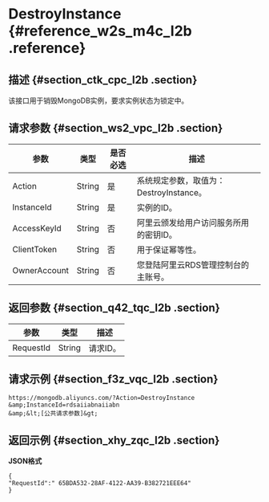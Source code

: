 # DestroyInstance {#reference_w2s_m4c_l2b .reference}

## 描述 {#section_ctk_cpc_l2b .section}

该接口用于销毁MongoDB实例，要求实例状态为锁定中。

## 请求参数 {#section_ws2_vpc_l2b .section}

|参数|类型|是否必选|描述|
|--|--|----|--|
|Action|String|是|系统规定参数，取值为：DestroyInstance。|
|InstanceId|String|是|实例的ID。|
|AccessKeyId|String|否|阿里云颁发给用户访问服务所用的密钥ID。|
|ClientToken|String|否|用于保证幂等性。|
|OwnerAccount|String|否|您登陆阿里云RDS管理控制台的主账号。|

## 返回参数 {#section_q42_tqc_l2b .section}

|参数|类型|描述|
|--|--|--|
|RequestId|String|请求ID。|

## 请求示例 {#section_f3z_vqc_l2b .section}

```
https://mongodb.aliyuncs.com/?Action=DestroyInstance
&amp;InstanceId=rdsaiiabnaiiabn
&amp;&lt;[公共请求参数]&gt;
```

## 返回示例 {#section_xhy_zqc_l2b .section}

**JSON格式**

```
{
"RequestId":" 65BDA532-28AF-4122-AA39-B382721EEE64"
}
```

